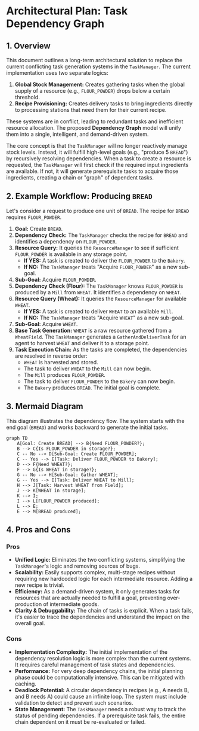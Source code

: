 # Architectural Plan: Task Dependency Graph

## 1. Overview

This document outlines a long-term architectural solution to replace the current conflicting task generation systems in the `TaskManager`. The current implementation uses two separate logics:
1.  **Global Stock Management:** Creates gathering tasks when the global supply of a resource (e.g., `FLOUR_POWDER`) drops below a certain threshold.
2.  **Recipe Provisioning:** Creates delivery tasks to bring ingredients directly to processing stations that need them for their current recipe.

These systems are in conflict, leading to redundant tasks and inefficient resource allocation. The proposed **Dependency Graph** model will unify them into a single, intelligent, and demand-driven system.

The core concept is that the `TaskManager` will no longer reactively manage stock levels. Instead, it will fulfill high-level goals (e.g., "produce 5 `BREAD`") by recursively resolving dependencies. When a task to create a resource is requested, the `TaskManager` will first check if the required input ingredients are available. If not, it will generate prerequisite tasks to acquire those ingredients, creating a chain or "graph" of dependent tasks.

## 2. Example Workflow: Producing `BREAD`

Let's consider a request to produce one unit of `BREAD`. The recipe for `BREAD` requires `FLOUR_POWDER`.

1.  **Goal:** Create `BREAD`.
2.  **Dependency Check:** The `TaskManager` checks the recipe for `BREAD` and identifies a dependency on `FLOUR_POWDER`.
3.  **Resource Query:** It queries the `ResourceManager` to see if sufficient `FLOUR_POWDER` is available in any storage point.
    *   **If YES:** A task is created to deliver the `FLOUR_POWDER` to the `Bakery`.
    *   **If NO:** The `TaskManager` treats "Acquire `FLOUR_POWDER`" as a new sub-goal.
4.  **Sub-Goal:** Acquire `FLOUR_POWDER`.
5.  **Dependency Check (Flour):** The `TaskManager` knows `FLOUR_POWDER` is produced by a `Mill` from `WHEAT`. It identifies a dependency on `WHEAT`.
6.  **Resource Query (Wheat):** It queries the `ResourceManager` for available `WHEAT`.
    *   **If YES:** A task is created to deliver `WHEAT` to an available `Mill`.
    *   **If NO:** The `TaskManager` treats "Acquire `WHEAT`" as a new sub-goal.
7.  **Sub-Goal:** Acquire `WHEAT`.
8.  **Base Task Generation:** `WHEAT` is a raw resource gathered from a `WheatField`. The `TaskManager` generates a `GatherAndDeliverTask` for an agent to harvest `WHEAT` and deliver it to a storage point.
9.  **Task Execution Chain:** As the tasks are completed, the dependencies are resolved in reverse order:
    *   `WHEAT` is harvested and stored.
    *   The task to deliver `WHEAT` to the `Mill` can now begin.
    *   The `Mill` produces `FLOUR_POWDER`.
    *   The task to deliver `FLOUR_POWDER` to the `Bakery` can now begin.
    *   The `Bakery` produces `BREAD`. The initial goal is complete.

## 3. Mermaid Diagram

This diagram illustrates the dependency flow. The system starts with the end goal (`BREAD`) and works backward to generate the initial tasks.

```mermaid
graph TD
    A[Goal: Create BREAD] --> B{Need FLOUR_POWDER?};
    B --> C{Is FLOUR_POWDER in storage?};
    C -- No --> D[Sub-Goal: Create FLOUR_POWDER];
    C -- Yes --> E[Task: Deliver FLOUR_POWDER to Bakery];
    D --> F{Need WHEAT?};
    F --> G{Is WHEAT in storage?};
    G -- No --> H[Sub-Goal: Gather WHEAT];
    G -- Yes --> I[Task: Deliver WHEAT to Mill];
    H --> J[Task: Harvest WHEAT from Field];
    J --> K[WHEAT in storage];
    K --> I;
    I --> L[FLOUR_POWDER produced];
    L --> E;
    E --> M[BREAD produced];
```

## 4. Pros and Cons

### Pros

*   **Unified Logic:** Eliminates the two conflicting systems, simplifying the `TaskManager`'s logic and removing sources of bugs.
*   **Scalability:** Easily supports complex, multi-stage recipes without requiring new hardcoded logic for each intermediate resource. Adding a new recipe is trivial.
*   **Efficiency:** As a demand-driven system, it only generates tasks for resources that are actually needed to fulfill a goal, preventing over-production of intermediate goods.
*   **Clarity & Debuggability:** The chain of tasks is explicit. When a task fails, it's easier to trace the dependencies and understand the impact on the overall goal.

### Cons

*   **Implementation Complexity:** The initial implementation of the dependency resolution logic is more complex than the current systems. It requires careful management of task states and dependencies.
*   **Performance:** For very deep dependency chains, the initial planning phase could be computationally intensive. This can be mitigated with caching.
*   **Deadlock Potential:** A circular dependency in recipes (e.g., A needs B, and B needs A) could cause an infinite loop. The system must include validation to detect and prevent such scenarios.
*   **State Management:** The `TaskManager` needs a robust way to track the status of pending dependencies. If a prerequisite task fails, the entire chain dependent on it must be re-evaluated or failed.